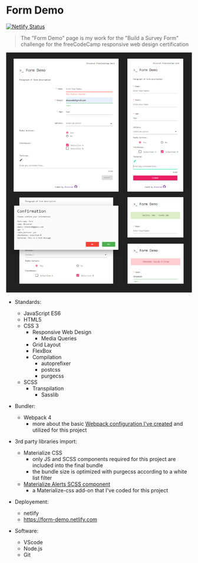 # Form Demo

[![Netlify Status](https://api.netlify.com/api/v1/badges/8f28dc73-6504-4674-9452-1559084ca72f/deploy-status)](https://app.netlify.com/sites/form-demo/deploys)

> The "Form Demo" page is my work for the "Build a Survey Form" challenge for the freeCodeCamp responsive web design certification

![form demo image](https://raw.githubusercontent.com/Drozerah/freeCodeCamp-work/master/Responsive_Web_Design_Certification/Responsive_Web_Design_Projects/Build_a_Servey_Form/img/form-demo.png)

- Standards:
    - JavaScript ES6
    - HTML5 
    - CSS 3 
        - Responsive Web Design
            - Media Queries
        - Grid Layout
        - FlexBox
        - Compilation
            - autoprefixer
            - postcss
            - purgecss
    - SCSS
        - Transpilation
            - Sasslib
- Bundler:
    - Webpack 4
        - more about the basic [Webpack configuration I've created](https://github.com/Drozerah/webpack-4-configuration) and utilized for this project
- 3rd party libraries import:
    - Materialize CSS 
        - only JS and SCSS components required for this project are included into the final bundle 
        - the bundle size is optimized with purgecss according to a white list filter
    - [Materialize Alerts SCSS component](https://github.com/Drozerah/materialize-css-alerts)
        - a Materialize-css add-on that I've coded for this project 
- Deployement: 
    - netlify
    - https://form-demo.netlify.com
                            
- Software: 
    - VScode
    - Node.js
    - Git